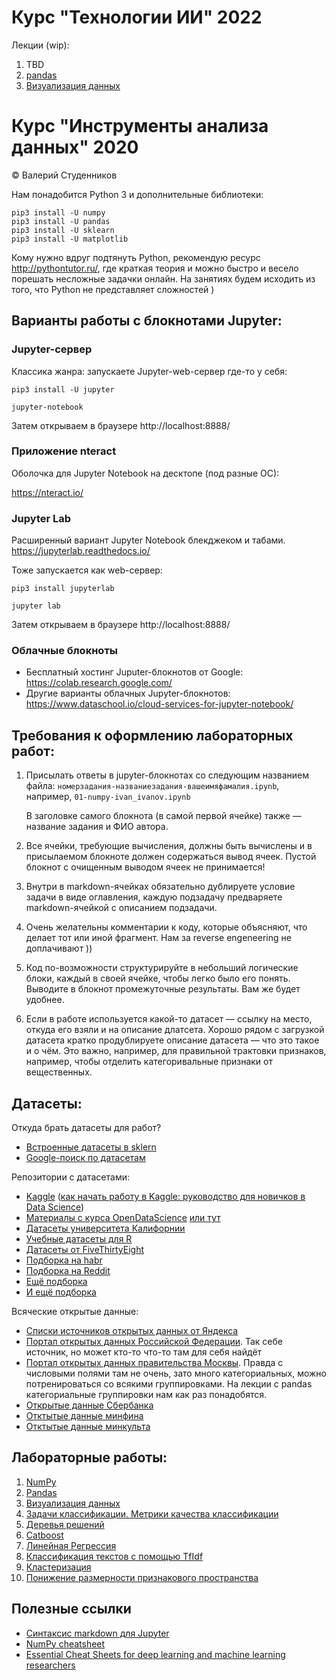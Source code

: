 # Курс "Технологии ИИ" 2022

Лекции (wip):
1. TBD
2. [pandas](lectures/lec2-pandas.ipynb)
2. [Визуализация данных](lectures/lec3-visualization.ipynb)

# Курс "Инструменты анализа данных" 2020

© Валерий Студенников

Нам понадобится Python 3 и дополнительные библиотеки:

```
pip3 install -U numpy
pip3 install -U pandas
pip3 install -U sklearn
pip3 install -U matplotlib
```

Кому нужно вдруг подтянуть Python, рекомендую ресурс http://pythontutor.ru/,
где краткая теория и можно быстро и весело порешать несложные задачки онлайн.
На занятиях будем исходить из того, что Python не представляет сложностей )

## Варианты работы с блокнотами Jupyter:

### Jupyter-сервер

Классика жанра: запускаете Jupyter-web-сервер где-то у себя:

```
pip3 install -U jupyter

jupyter-notebook
```
Затем открываем в браузере http://localhost:8888/

### Приложение nteract

Оболочка для Jupyter Notebook на десктопе (под разные ОС):

https://nteract.io/

### Jupyter Lab

Расширенный вариант Jupyter Notebook блекджеком и табами.
https://jupyterlab.readthedocs.io/

Тоже запускается как web-сервер:
```
pip3 install jupyterlab

jupyter lab
```

Затем открываем в браузере http://localhost:8888/

### Облачные блокноты

* Бесплатный хостинг Juputer-блокнотов от Google:  
    https://colab.research.google.com/
* Другие варианты облачных Jupyter-блокнотов:  
    https://www.dataschool.io/cloud-services-for-jupyter-notebook/

## Требования к оформлению лабораторных работ:

1. Присылать ответы в jupyter-блокнотах со следующим названием файла:
`номерзадания-названиезадания-вашеимяфамалия.ipynb`, например, `01-numpy-ivan_ivanov.ipynb`

    В заголовке самого блокнота (в самой первой ячейке) также — название задания и ФИО автора.

2. Все ячейки, требующие вычисления, должны быть вычислены и в присылаемом блокноте должен содержаться вывод ячеек. Пустой блокнот с очищенным выводом ячеек не принимается!

3. Внутри в markdown-ячейках обязательно дублируете условие задачи в виде оглавления, каждую подзадачу предваряете markdown-ячейкой с описанием подзадачи.

4. Очень желательны комментарии к коду, которые объясняют, что делает тот или иной фрагмент. Нам за reverse engeneering не доплачивают ))

5. Код по-возможности структурируйте в небольший логические блоки, каждый в своей ячейке, чтобы легко было его понять. Выводите в блокнот промежуточные результаты. Вам же будет удобнее.

6. Если в работе используется какой-то датасет — ссылку на место, откуда его взяли и на описание длатсета. Хорошо рядом с загрузкой датасета кратко продублируете описание датасета — что это такое и о чём.
Это важно, например, для правильной трактовки признаков, например, чтобы отделить категоривальные признаки от вещественных.


## Датасеты:

Откуда брать датасеты для работ?

* [Встроенные датасеты в sklern](https://scikit-learn.org/stable/datasets/index.html)
* [Google-поиск по датасетам](https://datasetsearch.research.google.com/) 

Репозитории с датасетами: 
* [Kaggle](https://www.kaggle.com/datasets)
    ([как начать работу в Kaggle: руководство для новичков в Data Science](https://habr.com/ru/post/248395/))
* [Материалы с курса OpenDataScience](https://nbviewer.jupyter.org/github/Yorko/mlcourse.ai/tree/master/data/) [или тут]( https://github.com/Yorko/mlcourse.ai/tree/master/data/)
* [Датасеты университета Калифорнии](https://archive.ics.uci.edu/ml/datasets.php)
* [Учебные датасеты для R](https://vincentarelbundock.github.io/Rdatasets/datasets.html)
* [Датасеты от FiveThirtyEight](https://data.fivethirtyeight.com/)
* [Подборка на habr](https://habr.com/ru/post/452740/)
* [Подборка на Reddit](https://www.reddit.com/r/datasets/)
* [Ещё подборка](https://towardsai.net/p/machine-learning/best-free-datasets-for-machine-learning-and-data-science/stanfordai/3451/)
* [И ещё подборка](https://towardsdatascience.com/top-sources-for-machine-learning-datasets-bb6d0dc3378b)

Всяческие открытые данные: 
* [Списки источников открытых данных от Яндекса](https://yandex.ru/promo/oda/useful)
* [Портал открытых данных Российской Федерации](https://data.gov.ru/). Так себе источник, но может кто-то что-то там для себя найдёт
* [Портал открытых данных правительства Москвы](https://data.mos.ru/opendata). Правда с числовыми полями там не очень, зато много категориальных, можно потренироваться со всякими группировками. На лекции с pandas категориальные группировки нам как раз понадобятся.
* [Открытые данные Сбербанка](https://www.sberbank.com/ru/analytics/opendata)
* [Отктытые данные минфина](https://www.minfin.ru/opendata/)
* [Отктытые данные минкульта](https://opendata.mkrf.ru/opendata/)

## Лабораторные работы:

1. [NumPy](lab1-numpy.md)
2. [Pandas](lab2-pandas.md)
3. [Визуализация данных](lab3-visual.md)
4. [Задачи классификации. Метрики качества классификации](lab4-class.md)
5. [Деревья решений](lab5-trees.md)
6. [Catboost](lab6-catboost.md)
7. [Линейная Регрессия](lab7-linear-models.md)
8. [Классификация текстов с помощью TfIdf](lab8-text-class-tfidf.md)
9. [Кластеризация](lab9-clusterization.md)
10. [Понижение размерности признакового пространства](lab10-dim-reduction.md)

## Полезные ссылки

* [Синтаксис markdown для Jupyter](https://sourceforge.net/p/jupiter/wiki/markdown_syntax/)
* [NumPy cheatsheet](https://s3.amazonaws.com/assets.datacamp.com/blog_assets/Numpy_Python_Cheat_Sheet.pdf)
* [Essential Cheat Sheets for deep learning and machine learning researchers](https://github.com/kailashahirwar/cheatsheets-ai)
